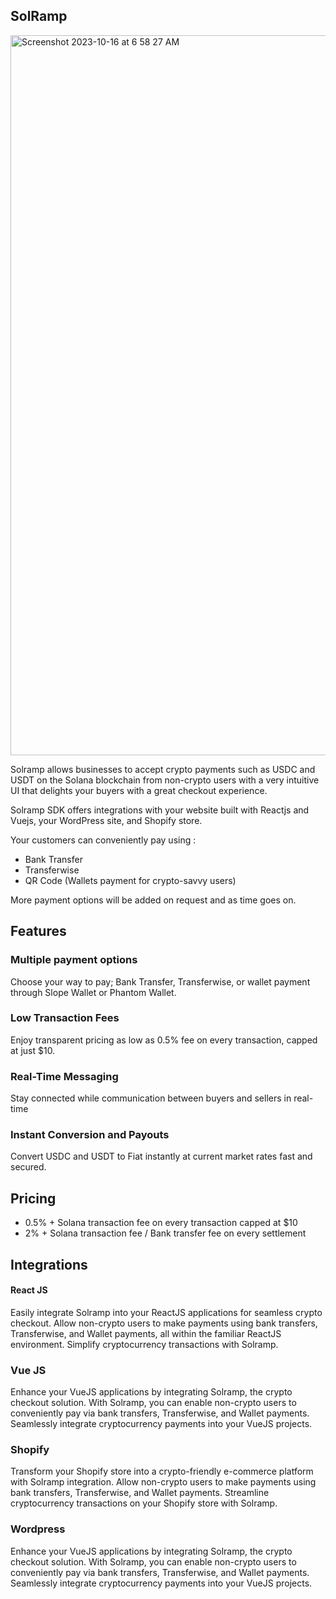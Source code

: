 ## SolRamp

<img width="1152" alt="Screenshot 2023-10-16 at 6 58 27 AM" src="https://github.com/screen3/solramp-monorepo/assets/7295729/8715eb39-6f1a-498b-81d8-b7fda45ed6d4">



Solramp allows businesses to accept crypto payments  such as USDC and USDT on the Solana blockchain from non-crypto users with a very intuitive UI that delights your buyers with a great checkout experience. 

 Solramp SDK offers integrations with your website built with Reactjs and Vuejs, your WordPress site, and Shopify store.

Your customers can conveniently pay using :

- Bank Transfer
- Transferwise
- QR Code (Wallets payment for crypto-savvy users)

More payment options will be added on request and as time goes on.

## Features

### Multiple payment options
Choose your way to pay; Bank Transfer, Transferwise, or wallet payment through Slope Wallet or Phantom Wallet.

###  Low Transaction Fees
Enjoy transparent pricing as low as 0.5% fee on every transaction, capped at just $10.

### Real-Time Messaging
Stay connected while communication between buyers and sellers in real-time

### Instant Conversion and Payouts
Convert USDC and USDT to Fiat instantly at current market rates fast and secured.

## Pricing 
- 0.5% + Solana transaction fee on every transaction capped at $10
- 2% + Solana transaction fee / Bank transfer fee on every settlement

## Integrations

#### React JS
Easily integrate Solramp into your ReactJS applications for seamless crypto checkout. Allow non-crypto users to make payments using bank transfers, Transferwise, and Wallet payments, all within the familiar ReactJS environment. Simplify cryptocurrency transactions with Solramp.

### Vue JS
Enhance your VueJS applications by integrating Solramp, the crypto checkout solution. With Solramp, you can enable non-crypto users to conveniently pay via bank transfers, Transferwise, and Wallet payments. Seamlessly integrate cryptocurrency payments into your VueJS projects.

### Shopify
Transform your Shopify store into a crypto-friendly e-commerce platform with Solramp integration. Allow non-crypto users to make payments using bank transfers, Transferwise, and Wallet payments. Streamline cryptocurrency transactions on your Shopify store with Solramp.

### Wordpress
Enhance your VueJS applications by integrating Solramp, the crypto checkout solution. With Solramp, you can enable non-crypto users to conveniently pay via bank transfers, Transferwise, and Wallet payments. Seamlessly integrate cryptocurrency payments into your VueJS projects.
